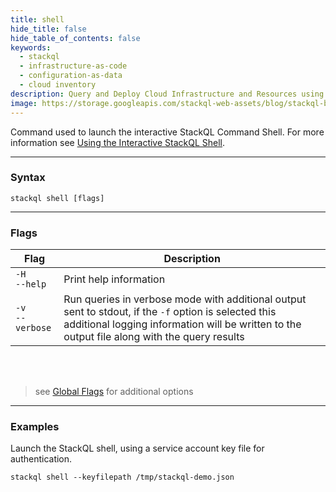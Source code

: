 ```yaml
---
title: shell
hide_title: false
hide_table_of_contents: false
keywords:
  - stackql
  - infrastructure-as-code
  - configuration-as-data
  - cloud inventory
description: Query and Deploy Cloud Infrastructure and Resources using SQL
image: https://storage.googleapis.com/stackql-web-assets/blog/stackql-blog-post-featured-image.png
---
```


Command used to launch the interactive StackQL Command Shell.  For more information see [Using the Interactive StackQL Shell](/docs/getting-started/using-stackql#using-the-stackql-interactive-shell).

* * * 

### Syntax

`stackql shell [flags]`

* * *

### Flags

| Flag | Description |
|--|--|
|<span class="nowrap">`-H`</span><br/><span class="nowrap">`--help`</span>|Print help information|
|<span class="nowrap">`-v`</span><br/><span class="nowrap">`--verbose`</span>|Run queries in verbose mode with additional output sent to stdout, if the `-f` option is selected this additional logging information will be written to the output file along with the query results|
&nbsp;  
&nbsp;  
> see [Global Flags](/docs/command-line-usage/global-flags) for additional options

* * *

### Examples

Launch the StackQL shell, using a service account key file for authentication.
```shell
stackql shell --keyfilepath /tmp/stackql-demo.json
```